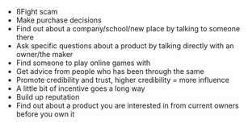 - ßFight scam
- Make purchase decisions
- Find out about a company/school/new place by talking to someone there
- Ask specific questions about a product by talking directly with an owner/the maker
- Find someone to play online games with
- Get advice from people who has been through the same
- Promote credibility and trust, higher credibility = more influence
- A little bit of incentive goes a long way
- Build up reputation
- Find out about a product you are interested in from current owners before you own it